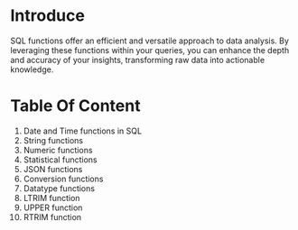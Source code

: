 # Introduce
SQL functions offer an efficient and versatile approach to data analysis. By leveraging these functions within your queries, you can enhance the depth and accuracy of your insights, transforming raw data into actionable knowledge.
# Table Of Content
1. Date and Time functions in SQL
2. String functions
3. Numeric functions
4. Statistical functions
5. JSON functions
6. Conversion functions
7. Datatype functions
8. LTRIM function
9. UPPER function
10. RTRIM function
